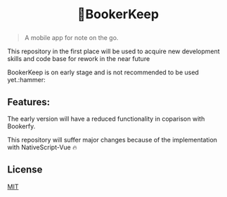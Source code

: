 # <p align="center">:iphone:BookerKeep</p>
> A mobile app for note on the go.

<p>This repository in the first place will be used to acquire new development skills and code base for rework in the near future</p>

<p>BookerKeep is on early stage and is not recommended to be used yet.:hammer:</p>

## Features:

The early version will have a reduced functionality in coparison with Bookerfy.

This repository will suffer major changes because of the implementation with NativeScript-Vue :fire:

## License

[MIT](https://github.com/Nn0Team/BookerKeep/blob/master/LICENSE)
